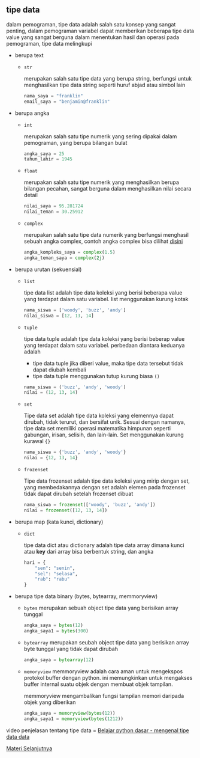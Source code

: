 ## tipe data

dalam pemograman, tipe data adalah salah satu konsep yang sangat penting, dalam pemograman variabel dapat memberikan beberapa tipe data value yang sangat berguna dalam menentukan hasil dan operasi pada pemograman, tipe data melingkupi

- berupa text
    
    - ``str``

        merupakan salah satu tipe data yang berupa string, berfungsi untuk menghasilkan tipe data string seperti huruf abjad atau simbol lain
        ```python
        nama_saya = "franklin"
        email_saya = "benjamin@franklin"
        ```

- berupa angka

    - ``int``

        merupakan salah satu tipe numerik yang sering dipakai dalam pemograman, yang berupa bilangan bulat
        ```python
        angka_saya = 25
        tahun_lahir = 1945
        ```

    - ``float``

        merupakan salah satu tipe numerik yang menghasilkan berupa bilangan pecahan, sangat berguna dalam menghasilkan nilai secara detail
        ```python
        nilai_saya = 95.281724
        nilai_teman = 30.25912
        ```

    - ``complex``

        merupakan salah satu tipe data numerik yang berfungsi menghasil sebuah angka complex, contoh angka complex bisa dilihat [disini](https://id.wikipedia.org/wiki/Bilangan_kompleks)
        ```python
        angka_kompleks_saya = complex(1.5)
        angka_teman_saya = complex(2j)
        ```
    
- berupa urutan (sekuensial)

    - ``list``

        tipe data list adalah tipe data koleksi yang berisi beberapa value yang terdapat dalam satu variabel. list menggunakan kurung kotak
        ```python
        nama_siswa = ['woody', 'buzz', 'andy']
        nilai_siswa = [12, 13, 14]
        ```

    - ``tuple``

        tipe data tuple adalah tipe data koleksi yang berisi beberap value yang terdapat dalam satu variabel. perbedaan diantara keduanya adalah
        
        - tipe data tuple jika diberi value, maka tipe data tersebut tidak dapat diubah kembali
        - tipe data tuple menggunakan tutup kurung biasa ``()``
        
        ```python
        nama_siswa = ('buzz', 'andy', 'woody')
        nilai = (12, 13, 14)
        ```

    - ``set``

        Tipe data set adalah tipe data koleksi yang elemennya dapat dirubah, tidak terurut, dan bersifat unik. Sesuai dengan namanya, tipe data set memiliki operasi matematika himpunan seperti gabungan, irisan, selisih, dan lain-lain. Set menggunakan kurung kurawal ``{}``

        ```python
        nama_siswa = {'buzz', 'andy', 'woody'}
        nilai = {12, 13, 14}
        ```

    - ``frozenset``
        
        Tipe data frozenset adalah tipe data koleksi yang mirip dengan set, yang membedakannya dengan set adalah elemen pada frozenset tidak dapat dirubah setelah frozenset dibuat

        ```python
        nama_siswa = frozenset(['woody', 'buzz', 'andy'])
        nilai = frozenset([12, 13, 14])
        ```

- berupa map (kata kunci, dictionary)

    - ``dict``

        tipe data dict  atau dictionary adalah tipe data array dimana kunci atau __key__ dari array bisa berbentuk string, dan angka
        ```python
        hari = {
            "sen": "senin",
            "sel": "selasa",
            "rab": "rabu"
        }
        ```

- berupa tipe data binary (bytes, bytearray, memmoryview)

    - ``bytes``
        merupakan sebuah object tipe data yang berisikan array tunggal
        ```python
        angka_saya = bytes(12)
        angka_saya1 = bytes(300)
        ```
    
    - ``bytearray``
        merupakan seubah object tipe data yang berisikan array byte tunggal yang tidak dapat dirubah
        ```python
        angka_saya = bytearray(12)
        ```
    
    - ``memoryview``
        memmoryview adalah cara aman untuk mengekspos protokol buffer dengan python. ini memungkinkan untuk mengakses buffer internal suatu objek dengan membuat objek tampilan.

        memmoryview mengambalikan fungsi tampilan memori daripada objek yang diberikan
        ```python
        angka_saya = memoryview(bytes(12))
        angka_saya1 = memoryview(bytes(1212))
        ```

video penjelasan tentang tipe data = [Belajar python dasar - mengenal tipe data data](https://www.youtube.com/watch?v=b3X0CH98Y9g&list=PLZS-MHyEIRo59lUBwU-XHH7Ymmb04ffOY&index=6)

[Materi Selanjutnya](../03_variable)